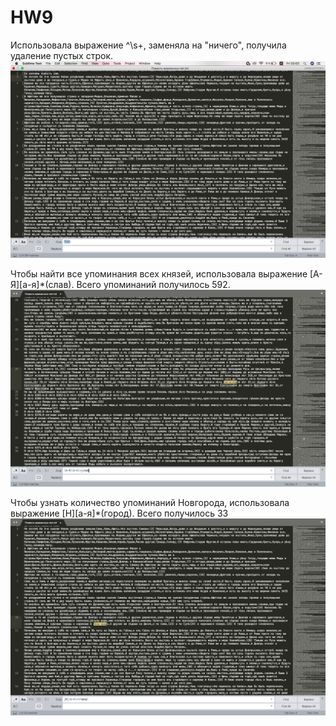 # HW9

Использовала выражение ^\s+, заменяла на "ничего", получила удаление пустых строк. 
![](https://github.com/arinaautumn/HW9/blob/master/Screen%20Shot%202018-06-01%20at%2000.00.12.png)
  
Чтобы найти все упоминания всех князей, использовала выражение [А-Я][а-я]*(слав). Всего упоминаний получилось 592.
![](https://github.com/arinaautumn/HW9/blob/master/Screen%20Shot%202018-06-01%20at%2000.01.28.png)

Чтобы узнать количество упоминаний Новгорода, использовала выражение [Н][а-я]*(город). Всего получилось 33
![](https://github.com/arinaautumn/HW9/blob/master/Screen%20Shot%202018-06-01%20at%2000.01.48.png)
